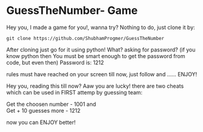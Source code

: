 # GuessTheNumber- Game

Hey you, I made a game for you!, wanna try? Nothing to do, just clone it by:


    git clone https://github.com/ShubhamProgmer/GuessTheNumber


After cloning just go for it using python! What? asking for password? (if you know python then You must be smart enough to get the password from code, but even then) 
Password is: 1212

rules must have reached on your screen till now, just follow and ......
ENJOY!





Hey you, reading this till now? Aaw you are lucky! there are two cheats which can be used in FIRST attemp by guessing team:

Get the choosen number - 1001 and \
Get + 10 guesses more - 1212

now you can ENJOY better!
